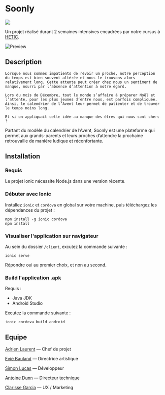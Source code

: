 # Soonly

![](https://camo.githubusercontent.com/60dcf2177b53824e7912a6adfb3ff5e318d14ae4/68747470733a2f2f6261646765732e66726170736f66742e636f6d2f6f732f76312f6f70656e2d736f757263652e706e673f763d313033)

Un projet réalisé durant 2 semaines intensives encadrées par notre cursus à [HETIC](http://www.hetic.net/ "HETIC").

![Preview](http://image.noelshack.com/fichiers/2017/51/5/1513899103-tablet-9.png)

## Description

```
Lorsque nous sommes impatients de revoir un proche, notre perception du temps est bien souvent altérée et nous le trouvons alors relativement long. Cette attente peut créer chez nous un sentiment de manque, nourri par l’absence d’attention à notre égard.

Lors du mois de Décembre, tout le monde s’affaire à préparer Noël et l’attente, pour les plus jeunes d’entre nous, est parfois compliquée.
Ainsi, le calendrier de l’Avent leur permet de patienter et de trouver le temps moins long.

Et si on appliquait cette idée au manque des êtres qui nous sont chers ?
```

Partant du modèle du calendrier de l’Avent, Soonly est une plateforme qui permet aux grands-parents et leurs proches d’attendre la prochaine retrouvaille de manière ludique et réconfortante.

## Installation

### Requis

Le projet ionic nécessite Node.js dans une version récente.

### Débuter avec Ionic

Installez `ionic` et `cordova` en global sur votre machine, puis téléchargez les dépendances du projet :

```
npm install -g ionic cordova
npm install
```

### Visualiser l'application sur navigateur

Au sein du dossier `/client`, excutez la commande suivante :

```
ionic serve
```

Répondre oui au premier choix, et non au second.

### Build l'application .apk

Requis :
* Java JDK
* Android Studio

Excutez la commande suivante :
```
ionic cordova build android
```


## Equipe

[Adrien Laurent](https://dribbble.com/Adrien_Laurent) — Chef de projet

[Evie Bauland](https://www.behance.net/eviebauland) — Directrice artistique

[Simon Lucas](http://github.com/Reelwens) — Développeur

[Antoine Dunn](https://antoine-dunn.fr) — Directeur technique

[Clarisse Garcia](https://www.linkedin.com/in/clarisse-garcia-53155012a) — UX / Marketing
